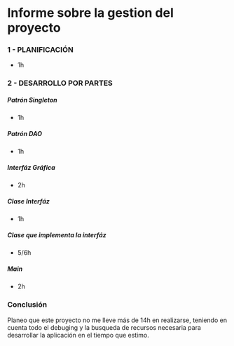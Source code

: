 # Informe sobre la gestion del proyecto

### 1 - PLANIFICACIÓN
 - 1h

### 2 - DESARROLLO POR PARTES

##### Patrón Singleton
 - 1h

##### Patrón DAO
 - 1h

##### Interfáz Gráfica
 - 2h

##### Clase Interfáz
 - 1h

##### Clase que implementa la interfáz
 - 5/6h 

##### Main 

- 2h

### Conclusión

Planeo que este proyecto no me lleve más de 14h en realizarse, teniendo en cuenta todo el debuging y la busqueda de recursos necesaria para desarrollar la aplicación en el tiempo que estimo.
